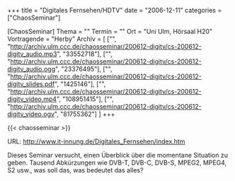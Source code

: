 +++
title = "Digitales Fernsehen/HDTV"
date = "2006-12-11"
categories = ["ChaosSeminar"]

[ChaosSeminar]
Thema = ""
Termin = ""
Ort = "Uni Ulm, Hörsaal H20"
Vortragende = "Herby"
Archiv = [
	["", "http://archiv.ulm.ccc.de/chaosseminar/200612-digitv/cs-200612-digitv_audio.mp3", "33552718"],
	["", "http://archiv.ulm.ccc.de/chaosseminar/200612-digitv/cs-200612-digitv_audio.ogg", "23376495"],
	["", "http://archiv.ulm.ccc.de/chaosseminar/200612-digitv/cs-200612-digitv_slides.pdf", "1425146"],
	["", "http://archiv.ulm.ccc.de/chaosseminar/200612-digitv/cs-200612-digitv_video.mp4", "108951415"],
	["", "http://archiv.ulm.ccc.de/chaosseminar/200612-digitv/cs-200612-digitv_video.ogv", "81755362"]
	]
+++

{{< chaosseminar >}}

URL: http://www.it-innung.de/Digitales_Fernsehen/index.htm

Dieses Seminar versucht, einen Überblick über die momentane Situation zu geben.
Tausend Abkürzungen wie DVB-T, DVB-C, DVB-S, MPEG2, MPEG4, S2 usw., was soll das, was bedeutet das alles?
